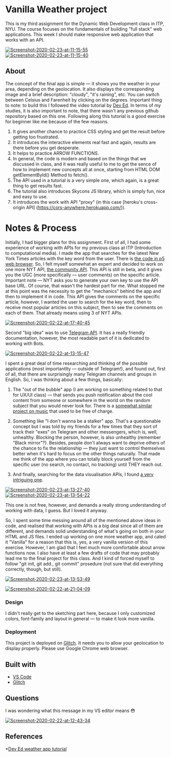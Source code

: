 # Vanilla Weather project 

This is my third assignment for the Dynamic Web Development class in ITP, NYU. The course focuses on the fundamentals of building "full stack" web applications. This week I should make responsive web application that works with an API.

<a href="https://ibb.co/PmbZ5Ds"><img src="https://i.ibb.co/98f9qZm/Screenshot-2020-02-23-at-11-15-55.png" alt="Screenshot-2020-02-23-at-11-15-55" border="0"></a>
<a href="https://ibb.co/GcGXLty"><img src="https://i.ibb.co/4PCcGYz/Screenshot-2020-02-23-at-11-15-40.png" alt="Screenshot-2020-02-23-at-11-15-40" border="0"></a>


<!-- It is good practice to add an about or summary -->
## About
The concept of the final app is simple — it shows you the weather in your area, depending on the geolocation. It also displays the corresponding image and a brief description: "cloudy", "it's raining", etc. You can switch between Celsius and Farenheit by clicking on the degrees.
Important thing to note: to build this I followed the video tutorial by [Dev Ed](https://www.youtube.com/watch?v=wPElVpR1rwA). In terms of my studies, it is also important to note, that there wasn't any previous github repository based on this one. Following along this tutorial is a good exercise for beginner like me because of the few reasons.

1. It gives another chance to practice CSS styling and get the result before getting too frustrated.
2. It introduces the interactive elements real fast and again, results are there before you get desperate.
3. It helps to practice ARROW FUNCTIONS.
4. In general, the code is modern and based on the things that we discussed in class, and it was really useful to me to get the sence of how to implement new concepts all at once, starting from HTML DOM getElementById() Method to fetch().
5. The API used in a tutorial is a very simple one, which again, is a great thing to get results fast.
6. The tutorial also introduces Skycons JS library, which is simply fun, nice and easy to use. 
7. It introduces the work with API "proxy" (in this case [heroku's cross-origin API] (https://cors-anywhere.herokuapp.com/)).

# Notes & Process

Initially, I had bigger plans for this assignment. First of all, I had some experience of working with APIs for my previous class at ITP (Introduction to computational media). I made the app that searches for the latest New York Times articles with the key word from the user. There is [the code in p5 web browser](https://editor.p5js.org/eglazkova/sketches/IcsvOlnQ_). So, I felt myself somewhat an expert and decided to work on one more NYT API, [the community API](https://developer.nytimes.com/docs/community-api-product/1/overview). This API is still in beta, and it gives you the UGC (more specifically — user comments) on the specific article. Important note — NYT asks you to generate your own key to use the API base URL. Of course, that wasn't the hardest part for me. What stopped me at this point was the necessity to get the "mechanics" behind the app and then to implement it in code. This API gives the comments on the specific article, however, I wanted the user to search for the key word, then to receive most popular articles on this subject, then to see the comments on each of them. That already means using 3 of NYT APIs.

<a href="https://ibb.co/2sfx2Wf"><img src="https://i.ibb.co/QC1LBp1/Screenshot-2020-02-22-at-17-40-45.png" alt="Screenshot-2020-02-22-at-17-40-45" border="0"></a>

Second "big idea" was to use [Telegram API](https://core.telegram.org/). It has a really friendly documentation, however, the most readable part of it is dedicated to working with Bots.

<a href="https://ibb.co/gmnTsJ8"><img src="https://i.ibb.co/VJKSXTG/Screenshot-2020-02-22-at-13-15-47.png" alt="Screenshot-2020-02-22-at-13-15-47" border="0"></a>

I spent a great deal of time researching and thinking of the possible applications (most importantlty — outside of Telegram!), and found out, first of all, that there are surprisingly many Telegram channels and groups in English. So, I was thinking about a few things, basically:

1. The "out of the bubble" app (I am working on something related to that for UX/UI class) — that sends you push notification about the cool content from someone or somewhere in the world on the random subject that you would never look for. There is a [somewhat similar project on music](https://musicgeeks.co/) that used to be free of charge. 
2. Something like "I don't wanna be a stalker" app. That's a questionable concept but I was told by my friends for a few times that they sort of track their "exes" on Telegram and other messengers, which is, well, unhealthy. Blocking the person, however, is also unhealthy (remember "Black mirror"?). Besides, people don't always want to deprive others of the chance to fix the relationship — they just want to control themselves better when it's hard to focus on the other things naturally. That made me think of the app where you can totally block yourself from the specific user (no search, no contact, no tracking) until THEY reach out.

3. And finally, searching for the data visualisation APIs, I found [a very intriguing one](https://timedoor.io/). 

<a href="https://ibb.co/LP4pN2D"><img src="https://i.ibb.co/RSLHjVG/Screenshot-2020-02-23-at-13-27-40.png" alt="Screenshot-2020-02-23-at-13-27-40" border="0"></a>
<a href="https://ibb.co/nDfx3yZ"><img src="https://i.ibb.co/SK0FQgW/Screenshot-2020-02-23-at-13-54-22.png" alt="Screenshot-2020-02-23-at-13-54-22" border="0"></a>

This one is not free, however, and demands a really strong understanding of working with data, I guess. But I loved it anyway.

So, I spent some time messing around all of the mentioned above ideas in code, and realised that working with APIs is a big deal since all of them are different, and demands solid understanding of what's going on both in your HTML and JS files. I ended up working on one more weather app, and caled it "Vanilla" for a reason that this is, yes, a very vanilla version of this exercise. However, I am glad that I feel much more comfortable about arrow functions now. I also have at least a few drafts of code that may probably lead me to the final project for this class. And I kind of forced myself to follow "git init, git add., git commit" prosedure (not sure that did everything correctly, though, but still).


<a href="https://ibb.co/FhSSLds"><img src="https://i.ibb.co/vc776Ms/Screenshot-2020-02-23-at-13-53-49.png" alt="Screenshot-2020-02-23-at-13-53-49" border="0"></a>


<a href="https://imgbb.com/"><img src="https://i.ibb.co/zRDYfmg/Screenshot-2020-02-22-at-21-04-09.png" alt="Screenshot-2020-02-22-at-21-04-09" border="0"></a>

### Design

I didn't really get to the sketching part here, because I only customized colors, font-family and layout in general — to make it look more vanilla.

### Deployment

This project is deployed on [Glitch](https://glitch.com/~eglazkova-dwd-a2-vanillaweather). It needs you to allow your geolocation to display properly. Please use Google Chrome web browser.

## Built with

* [VS Code](https://code.visualstudio.com/)
* [Glitch](https://glitch.com/)

## Questions

I was wondering what this message in my VS editor means 😳 

<a href="https://ibb.co/YTK9Cff"><img src="https://i.ibb.co/CsXdcVV/Screenshot-2020-02-22-at-12-43-34.png" alt="Screenshot-2020-02-22-at-12-43-34" border="0"></a>

## References

*[Dev Ed weather app tutorial](https://www.youtube.com/watch?v=wPElVpR1rwA)
